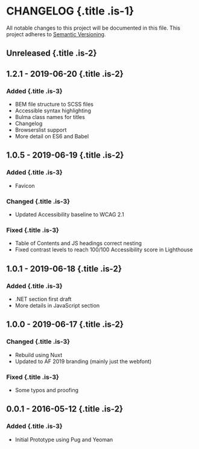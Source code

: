 # CHANGELOG {.title .is-1}

All notable changes to this project will be documented in this file. This project adheres to [Semantic Versioning](https://semver.org/spec/v2.0.0.html).

## Unreleased {.title .is-2}

## 1.2.1 - 2019-06-20 {.title .is-2}

### Added {.title .is-3}

- BEM file structure to SCSS files
- Accessible syntax highlighting
- Bulma class names for titles
- Changelog
- Browserslist support
- More detail on ES6 and Babel

## 1.0.5 - 2019-06-19 {.title .is-2}

### Added {.title .is-3}

- Favicon

### Changed {.title .is-3}

- Updated Accessibility baseline to WCAG 2.1

### Fixed {.title .is-3}

- Table of Contents and JS headings correct nesting
- Fixed contrast levels to reach 100/100 Accessibility score in Lighthouse

## 1.0.1 - 2019-06-18 {.title .is-2}

### Added {.title .is-3}

- .NET section first draft
- More details in JavaScript section

## 1.0.0 - 2019-06-17 {.title .is-2}

### Changed {.title .is-3}

- Rebuild using Nuxt
- Updated to AF 2019 branding (mainly just the webfont)

### Fixed {.title .is-3}

- Some typos and proofing

## 0.0.1 - 2016-05-12 {.title .is-2}

### Added {.title .is-3}

- Initial Prototype using Pug and Yeoman
